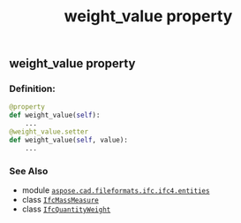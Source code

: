 ﻿---
title: weight_value property
second_title: Aspose.CAD for Python via .NET API References
description: 
type: docs
weight: 100
url: /python-net/aspose.cad.fileformats.ifc.ifc4.entities/ifcquantityweight/weight_value/
is_root: false
---

## weight_value property

### Definition:
```python
@property
def weight_value(self):
    ...
@weight_value.setter
def weight_value(self, value):
    ...
```

### See Also
* module [`aspose.cad.fileformats.ifc.ifc4.entities`](../../)
* class [`IfcMassMeasure`](/cad/python-net/aspose.cad.fileformats.ifc.ifc4.types/ifcmassmeasure)
* class [`IfcQuantityWeight`](/cad/python-net/aspose.cad.fileformats.ifc.ifc4.entities/ifcquantityweight)
